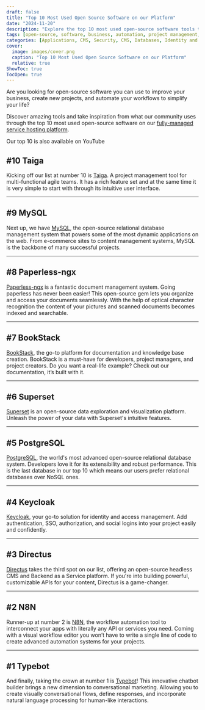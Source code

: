 ```yaml
---
draft: false
title: "Top 10 Most Used Open Source Software on our Platform"
date: "2024-11-20"
description: "Explore the top 10 most used open-source software tools that can enhance your business, improve workflows, and inspire new projects. From project management and databases to automation and chatbots, these tools are essential for streamlining tasks and boosting productivity."
tags: [open-source, software, business, automation, project management, workflow, databases, MySQL, PostgreSQL, Taiga, Paperless-ngx, BookStack, Superset, Keycloak, Directus, N8N, Typebot, CMS, API, identity management, chatbot]
categories: [Applications, CMS, Security, CMS, Databases, Identity and access management]
cover:
  image: images/cover.png
  caption: "Top 10 Most Used Open Source Software on our Platform"
  relative: true
ShowToc: true
TocOpen: true
---
```



Are you looking for open\-source software you can use to improve your business, create new projects, and automate your workflows to simplify your life?

Discover amazing tools and take inspiration from what our community uses through the top 10 most used open\-source software on our [fully\-managed service hosting platform](https://octabyte.io/?ref=blog.octabyte.io).



Our top 10 is also available on YouTube



## **\#10 Taiga**

Kicking off our list at number 10 is [Taiga](https://octabyte.io/applications/project-management/taiga). A project management tool for multi\-functional agile teams. It has a rich feature set and at the same time it is very simple to start with through its intuitive user interface.



---

## **\#9 MySQL**

Next up, we have [MySQL](https://octabyte.io/databases/relational-databases/mysql), the open\-source relational database management system that powers some of the most dynamic applications on the web. From e\-commerce sites to content management systems, MySQL is the backbone of many successful projects.



---

## **\#8 Paperless\-ngx**

[Paperless\-ngx](https://octabyte.io/hosting-and-infrastructure/storage/paperless-ngx) is a fantastic document management system. Going paperless has never been easier! This open\-source gem lets you organize and access your documents seamlessly. With the help of optical character recognition the content of your pictures and scanned documents becomes indexed and searchable.



---

## **\#7 BookStack**

[BookStack](https://octabyte.io/applications/documentation/bookstack), the go\-to platform for documentation and knowledge base creation. BookStack is a must\-have for developers, project managers, and project creators. Do you want a real\-life example? Check out our documentation, it’s built with it.



---

## **\#6 Superset**

[Superset](https://octabyte.io/applications/business-intelligence/superset) is an open\-source data exploration and visualization platform. Unleash the power of your data with Superset's intuitive features.



---

## **\#5 PostgreSQL**

[PostgreSQL](https://octabyte.io/databases/relational-databases/postgresql), the world's most advanced open\-source relational database system. Developers love it for its extensibility and robust performance. This is the last database in our top 10 which means our users prefer relational databases over NoSQL ones.



---

## **\#4 Keycloak**

[Keycloak](https://octabyte.io/development/identity-and-access-management/keycloak), your go\-to solution for identity and access management. Add authentication, SSO, authorization, and social logins into your project easily and confidently.



---

## **\#3 Directus**

[Directus](https://octabyte.io/development/backend-as-a-service/directus) takes the third spot on our list, offering an open\-source headless CMS and Backend as a Service platform. If you're into building powerful, customizable APIs for your content, Directus is a game\-changer.



---

## **\#2 N8N**

Runner\-up at number 2 is [N8N](https://octabyte.io/applications/automation/n8n), the workflow automation tool to interconnect your apps with literally any API or services you need. Coming with a visual workflow editor you won’t have to write a single line of code to create advanced automation systems for your projects.



---

## **\#1 Typebot**

And finally, taking the crown at number 1 is [Typebot](https://octabyte.io/applications/live-chat/typebot)! This innovative chatbot builder brings a new dimension to conversational marketing. Allowing you to create visually conversational flows, define responses, and incorporate natural language processing for human\-like interactions.



